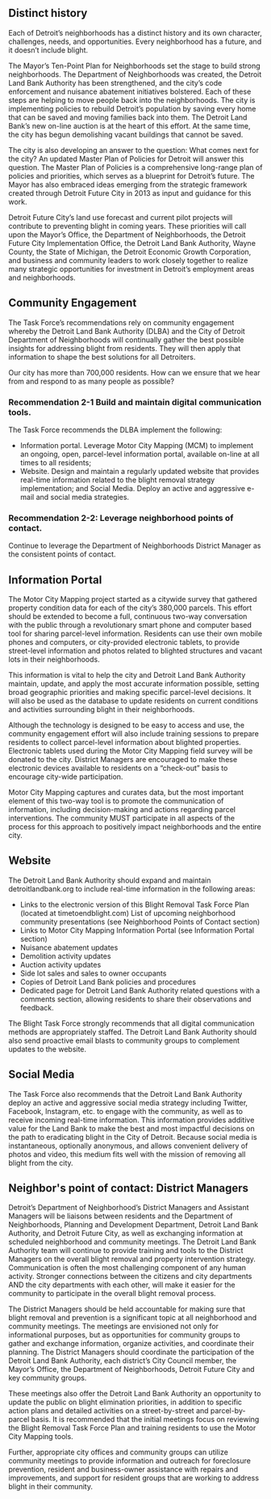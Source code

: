 ## Distinct history

Each of Detroit’s neighborhoods has a distinct history and its own character, challenges, needs, and opportunities. Every neighborhood has a future, and it doesn’t include blight.

The Mayor’s Ten-Point Plan for Neighborhoods set the stage to build strong neighborhoods. The Department of Neighborhoods was created, the Detroit Land Bank Authority has been strengthened, and the city’s code enforcement and nuisance abatement initiatives bolstered. Each of these steps are helping to move people back into the neighborhoods. The city is implementing policies to rebuild Detroit’s population by saving every home that can be saved and moving families back into them. The Detroit Land Bank’s new on-line auction is at the heart of this effort. At the same time, the city has begun demolishing vacant buildings that cannot be saved.

The city is also developing an answer to the question: What comes next for the city?  An updated Master Plan of Policies for Detroit will answer this question. The Master Plan of Policies is a comprehensive long-range plan of policies and priorities, which serves as a blueprint for Detroit’s future. The Mayor has also embraced ideas emerging from the strategic framework created through Detroit Future City in 2013 as input and guidance for this work.

Detroit Future City’s land use forecast and current pilot projects will contribute to preventing blight in coming years. These priorities will call upon the Mayor’s Office, the Department of Neighborhoods, the Detroit Future City Implementation Office, the Detroit Land Bank Authority, Wayne County, the State of Michigan, the Detroit Economic Growth Corporation, and business and community leaders to work closely together to realize many strategic opportunities for investment in Detroit’s employment areas and neighborhoods.

## Community Engagement

The Task Force’s recommendations rely on community engagement whereby the Detroit Land Bank Authority (DLBA) and the City of Detroit Department of Neighborhoods will continually gather the best possible insights for addressing blight from residents.  They will then apply that information to shape the best solutions for all Detroiters.

Our city has more than 700,000 residents. How can we ensure that we hear from and respond to as many people as possible?

### Recommendation 2-1 Build and maintain digital communication tools.

The Task Force recommends the DLBA implement the following:

* Information portal. Leverage Motor City Mapping (MCM) to implement an ongoing, open, parcel-level information portal, available on-line at all times to all residents;
* Website.  Design and maintain a regularly updated website that provides real-time information related to the blight removal strategy implementation; and
Social Media.  Deploy an active and aggressive e-mail and social media strategies.

### Recommendation 2-2: Leverage neighborhood points of contact.

Continue to leverage the Department of Neighborhoods District Manager as the consistent points of contact.

## Information Portal

The Motor City Mapping project started as a citywide survey that gathered property condition data for each of the city’s 380,000 parcels. This effort should be extended to become a full, continuous two-way conversation with the public through a revolutionary smart phone and computer based tool for sharing parcel-level information. Residents can use their own mobile phones and computers, or city-provided electronic tablets, to provide street-level information and photos related to blighted structures and vacant lots in their neighborhoods.

This information is vital to help the city and Detroit Land Bank Authority maintain, update, and apply the most accurate information possible, setting broad geographic priorities and making specific parcel-level decisions. It will also be used as the database to update residents on current conditions and activities surrounding blight in their neighborhoods.

Although the technology is designed to be easy to access and use, the community engagement effort will also include training sessions to prepare residents to collect parcel-level information about blighted properties. Electronic tablets used during the Motor City Mapping field survey will be donated to the city.  District Managers are encouraged   to make these electronic devices available to residents on a “check-out” basis to encourage city-wide participation.

Motor City Mapping captures and curates data, but the most important element of this two-way tool is to promote the communication of information, including decision-making and actions regarding parcel interventions.  The community MUST participate in all aspects of the process for this approach to positively impact neighborhoods and the entire city.

## Website

The Detroit Land Bank Authority should expand and maintain
detroitlandbank.org to include real-time information in the following areas:

* Links to the electronic version of this Blight Removal Task Force Plan (located at timetoendblight.com)
List of upcoming neighborhood community presentations (see Neighborhood Points of Contact section)
* Links to Motor City Mapping Information Portal (see Information Portal section)
* Nuisance abatement updates
* Demolition activity updates
* Auction activity updates
* Side lot sales and sales to owner occupants
* Copies of Detroit Land Bank policies and procedures
* Dedicated page for Detroit Land Bank Authority related questions with a comments section, allowing residents to share their observations and feedback.

The Blight Task Force strongly recommends that all digital communication methods are appropriately staffed. The Detroit Land Bank Authority should also send proactive email blasts to community groups to complement updates to the website.

## Social Media

The Task Force also recommends that the Detroit Land Bank Authority deploy an active and aggressive social media strategy including Twitter, Facebook, Instagram, etc. to engage with the community, as well as to receive incoming real-time information.  This information provides additive value for the Land Bank to make the best and most impactful decisions on the path to eradicating blight in the City of Detroit.  Because social media is instantaneous, optionally anonymous, and allows convenient delivery of photos and video, this medium fits well with the mission of removing all blight from the city.

## Neighbor's point of contact: District Managers

Detroit’s Department of Neighborhood’s District Managers and Assistant Managers will be liaisons between residents and the Department of Neighborhoods, Planning and Development Department, Detroit Land Bank Authority, and Detroit Future City, as well as exchanging information at scheduled neighborhood and community meetings. The Detroit Land Bank Authority team will continue to provide training and tools to the District Managers on the overall blight removal and property intervention strategy. Communication is often the most challenging component of any human activity. Stronger connections between the citizens and city departments AND the city departments with each other, will make it easier for the community to participate in the overall blight removal process.

The District Managers should be held accountable for making sure that blight removal and prevention is a significant topic at all neighborhood and community meetings. The meetings are envisioned not only for informational purposes, but as opportunities for community groups to gather and exchange information, organize activities, and coordinate their planning. The District Managers should coordinate the participation of the Detroit Land Bank Authority, each district’s City Council member, the Mayor’s Office, the Department of Neighborhoods, Detroit Future City and key community groups.

These meetings also offer the Detroit Land Bank Authority an opportunity to update the public on blight elimination priorities, in addition to specific action plans and detailed activities on a street-by-street and parcel-by-parcel basis. It is recommended that the initial meetings focus on reviewing the Blight Removal Task Force Plan and training residents to use the Motor City Mapping tools.

Further, appropriate city offices and community groups can utilize community meetings to provide information and outreach for foreclosure prevention, resident and business-owner assistance with repairs and improvements, and support for resident groups that are working to address blight in their community.

